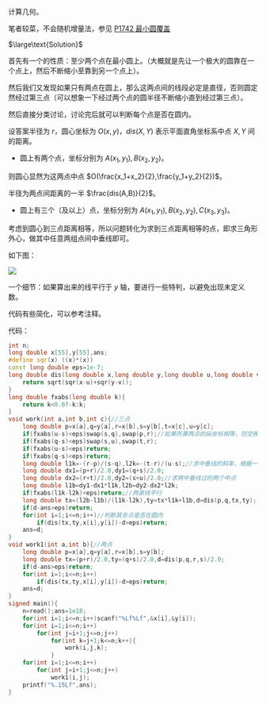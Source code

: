 计算几何。

笔者较菜，不会随机增量法，参见 [P1742 最小圆覆盖](https://www.luogu.com.cn/problem/P1742)

$\large\text{Solution}$

首先有一个的性质：至少两个点在最小圆上。（大概就是先让一个极大的圆靠在一个点上，然后不断缩小至靠到另一个点上）。

然后我们又发现如果只有两点在圆上，那么这两点间的线段必定是直径，否则圆定然经过第三点（可以想象一下经过两个点的圆半径不断缩小直到经过第三点）。

然后直接分类讨论，讨论完后就可以判断每个点是否在圆内。

设答案半径为 $r$，圆心坐标为 $O(x,y)$，$dis(X,Y)$ 表示平面直角坐标系中点 $X,Y$ 间的距离。

- 圆上有两个点，坐标分别为 $A(x_1,y_1),B(x_2,y_2)$。

则圆心显然为这两点中点 $O(\frac{x_1+x_2}{2},\frac{y_1+y_2}{2})$。

半径为两点间距离的一半 $\frac{dis(A,B)}{2}$。

- 圆上有三个（及以上）点，坐标分别为 $A(x_1,y_1),B(x_2,y_2),C(x_3,y_3)$。

考虑到圆心到三点距离相等，所以问题转化为求到三点距离相等的点，即求三角形外心，做其中任意两组点间中垂线即可。

如下图：

![](https://z3.ax1x.com/2021/10/26/5o77Vg.png)

一个细节：如果算出来的线平行于 $y$ 轴，要进行一些特判，以避免出现未定义数。

代码有些简化，可以参考注释。

代码：

```cpp
int n;
long double x[55],y[55],ans;
#define sqr(x) ((x)*(x))
const long double eps=1e-7;
long double dis(long double x,long double y,long double u,long double v){
	return sqrt(sqr(x-u)+sqr(y-v));
}
long double fxabs(long double k){
	return k<0.0?-k:k;
}
void work(int a,int b,int c){//三点
	long double p=x[a],q=y[a],r=x[b],s=y[b],t=x[c],u=y[c];
	if(fxabs(u-s)<eps)swap(s,q),swap(p,r);//如果所算两点的纵坐标相等，则交换，避免未定义数的情况
	if(fxabs(q-s)<eps)swap(s,u),swap(t,r);
	if(fxabs(u-s)<eps)return;
	if(fxabs(q-s)<eps)return;
	long double l1k=-(r-p)/(s-q),l2k=-(t-r)/(u-s);//求中垂线的斜率，根据一直线斜率于其中垂线斜率互为负倒数
	long double dx1=(p+r)/2.0,dy1=(q+s)/2.0;
	long double dx2=(r+t)/2.0,dy2=(s+u)/2.0;//求两中垂线过的两个中点
	long double l1b=dy1-dx1*l1k,l2b=dy2-dx2*l2k;
	if(fxabs(l1k-l2k)<eps)return;//两直线平行
	long double tx=(l2b-l1b)/(l1k-l2k),ty=tx*l1k+l1b,d=dis(p,q,tx,ty);
	if(d-ans>eps)return;
	for(int i=1;i<=n;i++)//判断其余点是否在圆内
		if(dis(tx,ty,x[i],y[i])-d>eps)return;
	ans=d;
}
void work1(int a,int b){//两点
	long double p=x[a],q=y[a],r=x[b],s=y[b];
	long double tx=(p+r)/2.0,ty=(q+s)/2.0,d=dis(p,q,r,s)/2.0;
	if(d-ans>eps)return;
	for(int i=1;i<=n;i++)
		if(dis(tx,ty,x[i],y[i])-d>eps)return;
	ans=d;
}
signed main(){
	n=read();ans=1e18;
	for(int i=1;i<=n;i++)scanf("%Lf%Lf",&x[i],&y[i]);
	for(int i=1;i<=n;i++)
		for(int j=i+1;j<=n;j++)
			for(int k=j+1;k<=n;k++){
				work(i,j,k);
			}
	for(int i=1;i<=n;i++)
		for(int j=i+1;j<=n;j++)
			work1(i,j);
	printf("%.15Lf",ans);
}
```